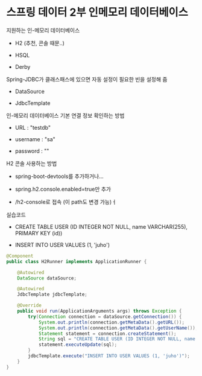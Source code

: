 # 스프링 데이터 2부 인메모리 데이터베이스



지원하는 인-메모리 데이터베이스 

- H2 (추천, 콘솔 때문..) 

- HSQL 

- Derby 



Spring-JDBC가 클래스패스에 있으면 자동 설정이 필요한 빈을 설정해 줌 

- DataSource 

- JdbcTemplate 



인-메모리 데이터베이스 기본 연결 정보 확인하는 방법 

- URL : "testdb" 

- username : "sa" 

- password : "" 



H2 콘솔 사용하는 방법 

- spring-boot-devtools를 추가하거나... 

- spring.h2.console.enabled=true만 추가 

- /h2-console로 접속 (이 path도 변경 가능)ㅓ 



실습코드 

- CREATE TABLE USER (ID INTEGER NOT NULL, name VARCHAR(255), PRIMARY KEY (id)) 

- INSERT INTO USER VALUES (1, 'juho') 

```java 
@Component
public class H2Runner implements ApplicationRunner { 

    @Autowired 
    DataSource dataSource; 

    @Autowired 
    JdbcTemplate jdbcTemplate; 

    @Override 
    public void run(ApplicationArguments args) throws Exception { 
        try(Connection connection = dataSource.getConnection()) { 
            System.out.println(connection.getMetaData().getURL()); 
            System.out.println(connection.getMetaData().getUserName()); 
            Statement statement = connection.createStatement(); 
            String sql = "CREATE TABLE USER (ID INTEGER NOT NULL, name VARCHAR(255), PRIMARY KEY (id))"; 
            statement.executeUpdate(sql); 
        } 
        jdbcTemplate.execute("INSERT INTO USER VALUES (1, 'juho')"); 
    } 
} 
```



